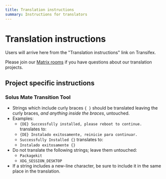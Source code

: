 ```yaml
---
title: Translation instructions
summary: Instructions for translators
---
```


# Translation instructions

Users will arrive here from the "Translation instructions" link on Transifex.

Please join our [Matrix rooms](/docs/user/contributing/getting-involved.md#matrix-chat) if you have questions about our translation projects.

## Project specific instructions

### Solus Mate Transition Tool

- Strings which include curly braces `{ }` should be translated leaving the curly braces, *and anything inside the braces*, untouched.
- Examples:
  - `{DE} Successfully installed, please reboot to continue.` translates to:
  - `{DE} Instalado exitosamente, reinicie para continuar.`
  - `Successfully Installed {}` translates to:
  - `Instalado exitosamente {}`
- Do not translate the following strings; leave them untouched:
  - `Packagekit`
  - `XDG_SESSION_DESKTOP`
- If a string includes a new-line character, be sure to include it in the same place in the translation.

